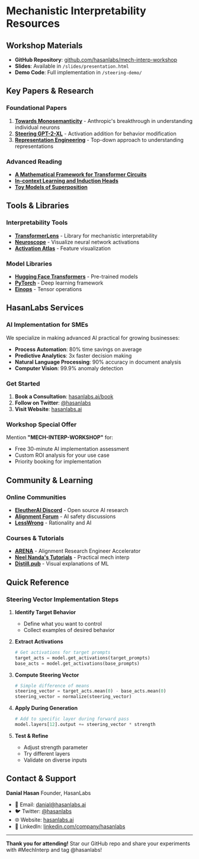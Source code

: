 # Mechanistic Interpretability Resources

## Workshop Materials

- **GitHub Repository**: [github.com/hasanlabs/mech-interp-workshop](https://github.com/hasanlabs/mech-interp-workshop)
- **Slides**: Available in `/slides/presentation.html`
- **Demo Code**: Full implementation in `/steering-demo/`

## Key Papers & Research

### Foundational Papers
1. **[Towards Monosemanticity](https://transformer-circuits.pub/2023/monosemantic/)** - Anthropic's breakthrough in understanding individual neurons
2. **[Steering GPT-2-XL](https://arxiv.org/abs/2308.10248)** - Activation addition for behavior modification
3. **[Representation Engineering](https://arxiv.org/abs/2310.01405)** - Top-down approach to understanding representations

### Advanced Reading
- **[A Mathematical Framework for Transformer Circuits](https://transformer-circuits.pub/2021/framework/index.html)**
- **[In-context Learning and Induction Heads](https://transformer-circuits.pub/2022/in-context-learning-and-induction-heads/index.html)**
- **[Toy Models of Superposition](https://transformer-circuits.pub/2022/toy_model/index.html)**

## Tools & Libraries

### Interpretability Tools
- **[TransformerLens](https://github.com/neelnanda-io/TransformerLens)** - Library for mechanistic interpretability
- **[Neuroscope](https://neuroscope.io/)** - Visualize neural network activations
- **[Activation Atlas](https://github.com/tensorflow/lucid)** - Feature visualization

### Model Libraries
- **[Hugging Face Transformers](https://huggingface.co/transformers)** - Pre-trained models
- **[PyTorch](https://pytorch.org)** - Deep learning framework
- **[Einops](https://github.com/arogozhnikov/einops)** - Tensor operations

## HasanLabs Services

### AI Implementation for SMEs

We specialize in making advanced AI practical for growing businesses:

- **Process Automation**: 80% time savings on average
- **Predictive Analytics**: 3x faster decision making
- **Natural Language Processing**: 90% accuracy in document analysis
- **Computer Vision**: 99.9% anomaly detection

### Get Started

1. **Book a Consultation**: [hasanlabs.ai/book](https://hasanlabs.ai/book)
2. **Follow on Twitter**: [@hasanlabs](https://twitter.com/hasanlabs)
3. **Visit Website**: [hasanlabs.ai](https://hasanlabs.ai)

### Workshop Special Offer

Mention **"MECH-INTERP-WORKSHOP"** for:
- Free 30-minute AI implementation assessment
- Custom ROI analysis for your use case
- Priority booking for implementation

## Community & Learning

### Online Communities
- **[EleutherAI Discord](https://discord.gg/eleutherai)** - Open source AI research
- **[Alignment Forum](https://alignmentforum.org)** - AI safety discussions
- **[LessWrong](https://lesswrong.com)** - Rationality and AI

### Courses & Tutorials
- **[ARENA](https://arena.education)** - Alignment Research Engineer Accelerator
- **[Neel Nanda's Tutorials](https://www.neelnanda.io/)** - Practical mech interp
- **[Distill.pub](https://distill.pub)** - Visual explanations of ML

## Quick Reference

### Steering Vector Implementation Steps

1. **Identify Target Behavior**
   - Define what you want to control
   - Collect examples of desired behavior

2. **Extract Activations**
   ```python
   # Get activations for target prompts
   target_acts = model.get_activations(target_prompts)
   base_acts = model.get_activations(base_prompts)
   ```

3. **Compute Steering Vector**
   ```python
   # Simple difference of means
   steering_vector = target_acts.mean(0) - base_acts.mean(0)
   steering_vector = normalize(steering_vector)
   ```

4. **Apply During Generation**
   ```python
   # Add to specific layer during forward pass
   model.layers[12].output += steering_vector * strength
   ```

5. **Test & Refine**
   - Adjust strength parameter
   - Try different layers
   - Validate on diverse inputs

## Contact & Support

**Danial Hasan**
Founder, HasanLabs

- 📧 Email: danial@hasanlabs.ai
- 🐦 Twitter: [@hasanlabs](https://twitter.com/hasanlabs)
- 🌐 Website: [hasanlabs.ai](https://hasanlabs.ai)
- 💼 LinkedIn: [linkedin.com/company/hasanlabs](https://linkedin.com/company/hasanlabs)

---

**Thank you for attending!** Star our GitHub repo and share your experiments with #MechInterp and tag @hasanlabs!